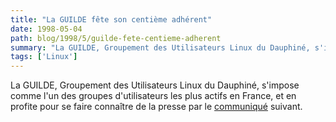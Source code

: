 ```yaml
---
title: "La GUILDE fête son centième adhérent"
date: 1998-05-04
path: blog/1998/5/guilde-fete-centieme-adherent
summary: "La GUILDE, Groupement des Utilisateurs Linux du Dauphiné, s'impose comme l'un des groupes d'utilisateurs les plus actifs en France, et en profite pour se faire connaître de la presse par le communiqué suivant."
tags: ['Linux']
---
```


<P>La GUILDE, Groupement des Utilisateurs Linux du Dauphiné,
s'impose comme l'un des groupes d'utilisateurs les plus actifs en
France, et en profite pour se faire connaître de la presse par le
<A HREF="http://www.guilde.asso.fr/guilde/100eme.html">communiqué</A>
suivant.
</P>


